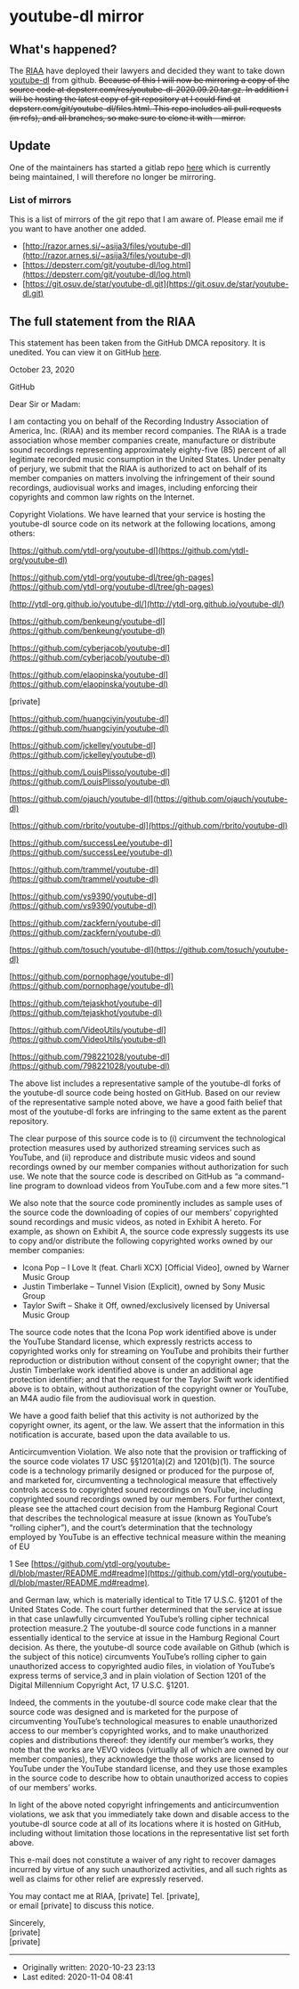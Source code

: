 # youtube-dl mirror

## What's happened?

The [RIAA](https://www.riaa.com/) have deployed their lawyers and decided they want to take down [youtube-dl](https://yt-dl.org/) from github. <del>Because of this I will now be mirroring a copy of the source code at depsterr.com/res/youtube-dl-2020.09.20.tar.gz. In addition I will be hosting the latest copy of git repository at I could find at depsterr.com/git/youtube-dl/files.html. This repo includes all pull requests (in refs), and all branches, so make sure to clone it with --mirror.</del>

## Update

One of the maintainers has started a gitlab repo [here](https://gitlab.com/dstftw/youtube-dl) which is currently being maintained, I will therefore no longer be mirroring.

### List of mirrors

This is a list of mirrors of the git repo that I am aware of. Please email me if you want to have another one added.

* [http://razor.arnes.si/~asija3/files/youtube-dl](http://razor.arnes.si/~asija3/files/youtube-dl)
* [https://depsterr.com/git/youtube-dl/log.html](https://depsterr.com/git/youtube-dl/log.html)
* [https://git.osuv.de/star/youtube-dl.git](https://git.osuv.de/star/youtube-dl.git)

## The full statement from the RIAA

This statement has been taken from the GitHub DMCA repository. It is unedited. You can view it on GitHub [here](https://github.com/github/dmca/blob/master/2020/10/2020-10-23-RIAA.md).

October 23, 2020 

GitHub

Dear Sir or Madam:

I am contacting you on behalf of the Recording Industry Association of America, Inc. (RIAA) and
its member record companies. The RIAA is a trade association whose member companies
create, manufacture or distribute sound recordings representing approximately eighty-five (85)
percent of all legitimate recorded music consumption in the United States. Under penalty of
perjury, we submit that the RIAA is authorized to act on behalf of its member companies on
matters involving the infringement of their sound recordings, audiovisual works and images,
including enforcing their copyrights and common law rights on the Internet.

Copyright Violations. We have learned that your service is hosting the youtube-dl source code
on its network at the following locations, among others:

[https://github.com/ytdl-org/youtube-dl](https://github.com/ytdl-org/youtube-dl)

[https://github.com/ytdl-org/youtube-dl/tree/gh-pages](https://github.com/ytdl-org/youtube-dl/tree/gh-pages)

[http://ytdl-org.github.io/youtube-dl/](http://ytdl-org.github.io/youtube-dl/)

[https://github.com/benkeung/youtube-dl](https://github.com/benkeung/youtube-dl)

[https://github.com/cyberjacob/youtube-dl](https://github.com/cyberjacob/youtube-dl)

[https://github.com/elaopinska/youtube-dl](https://github.com/elaopinska/youtube-dl)

[private]    

[https://github.com/huangciyin/youtube-dl](https://github.com/huangciyin/youtube-dl)

[https://github.com/jckelley/youtube-dl](https://github.com/jckelley/youtube-dl)

[https://github.com/LouisPlisso/youtube-dl](https://github.com/LouisPlisso/youtube-dl)

[https://github.com/ojauch/youtube-dl](https://github.com/ojauch/youtube-dl)

[https://github.com/rbrito/youtube-dl](https://github.com/rbrito/youtube-dl)

[https://github.com/successLee/youtube-dl](https://github.com/successLee/youtube-dl)

[https://github.com/trammel/youtube-dl](https://github.com/trammel/youtube-dl)

[https://github.com/vs9390/youtube-dl](https://github.com/vs9390/youtube-dl)

[https://github.com/zackfern/youtube-dl](https://github.com/zackfern/youtube-dl)

[https://github.com/tosuch/youtube-dl](https://github.com/tosuch/youtube-dl)

[https://github.com/pornophage/youtube-dl](https://github.com/pornophage/youtube-dl)

[https://github.com/tejaskhot/youtube-dl](https://github.com/tejaskhot/youtube-dl)

[https://github.com/VideoUtils/youtube-dl](https://github.com/VideoUtils/youtube-dl)

[https://github.com/798221028/youtube-dl](https://github.com/798221028/youtube-dl)

The above list includes a representative sample of the youtube-dl forks of the youtube-dl
source code being hosted on GitHub. Based on our review of the representative sample noted
above, we have a good faith belief that most of the youtube-dl forks are infringing to the same
extent as the parent repository.

The clear purpose of this source code is to (i) circumvent the technological protection measures
used by authorized streaming services such as YouTube, and (ii) reproduce and distribute music
videos and sound recordings owned by our member companies without authorization for such
use. We note that the source code is described on GitHub as “a command-line program to
download videos from YouTube.com and a few more sites.”1

We also note that the source
code prominently includes as sample uses of the source code the downloading of copies of our
members’ copyrighted sound recordings and music videos, as noted in Exhibit A hereto. For
example, as shown on Exhibit A, the source code expressly suggests its use to copy and/or
distribute the following copyrighted works owned by our member companies:

* Icona Pop – I Love It (feat. Charli XCX) [Official Video], owned by Warner Music Group  
* Justin Timberlake – Tunnel Vision (Explicit), owned by Sony Music Group  
* Taylor Swift – Shake it Off, owned/exclusively licensed by Universal Music Group

The source code notes that the Icona Pop work identified above is under the YouTube Standard
license, which expressly restricts access to copyrighted works only for streaming on YouTube
and prohibits their further reproduction or distribution without consent of the copyright owner;
that the Justin Timberlake work identified above is under an additional age protection
identifier; and that the request for the Taylor Swift work identified above is to obtain, without
authorization of the copyright owner or YouTube, an M4A audio file from the audiovisual work
in question.

We have a good faith belief that this activity is not authorized by the copyright owner, its agent,
or the law. We assert that the information in this notification is accurate, based upon the data
available to us.

Anticircumvention Violation. We also note that the provision or trafficking of the source code
violates 17 USC §§1201(a)(2) and 1201(b)(1). The source code is a technology primarily
designed or produced for the purpose of, and marketed for, circumventing a technological
measure that effectively controls access to copyrighted sound recordings on YouTube, including
copyrighted sound recordings owned by our members. For further context, please see the
attached court decision from the Hamburg Regional Court that describes the technological
measure at issue (known as YouTube’s “rolling cipher”), and the court’s determination that the
technology employed by YouTube is an effective technical measure within the meaning of EU

1
See [https://github.com/ytdl-org/youtube-dl/blob/master/README.md#readme](https://github.com/ytdl-org/youtube-dl/blob/master/README.md#readme).

and German law, which is materially identical to Title 17 U.S.C. §1201 of the United States
Code. The court further determined that the service at issue in that case unlawfully
circumvented YouTube’s rolling cipher technical protection measure.2
The youtube-dl source code functions in a manner essentially identical to the service at issue in
the Hamburg Regional Court decision. As there, the youtube-dl source code available on
Github (which is the subject of this notice) circumvents YouTube’s rolling cipher to gain
unauthorized access to copyrighted audio files, in violation of YouTube’s express terms of
service,3 and in plain violation of Section 1201 of the Digital Millennium Copyright Act, 17 U.S.C.
§1201.

Indeed, the comments in the youtube-dl source code make clear that the source code was
designed and is marketed for the purpose of circumventing YouTube’s technological measures
to enable unauthorized access to our member’s copyrighted works, and to make unauthorized
copies and distributions thereof: they identify our member’s works, they note that the works
are VEVO videos (virtually all of which are owned by our member companies), they
acknowledge the those works are licensed to YouTube under the YouTube standard license, and
they use those examples in the source code to describe how to obtain unauthorized access to
copies of our members’ works.

In light of the above noted copyright infringements and anticircumvention violations, we ask
that you immediately take down and disable access to the youtube-dl source code at all of its
locations where it is hosted on GitHub, including without limitation those locations in the
representative list set forth above.

This e-mail does not constitute a waiver of any right to recover damages incurred by virtue of
any such unauthorized activities, and all such rights as well as claims for other relief are
expressly reserved.

You may contact me at RIAA, [private] Tel. [private],  
or email [private] to discuss this notice.

Sincerely,  
[private]  
[private]

- - -

* Originally written: 2020-10-23 23:13
* Last edited: 2020-11-04 08:41
